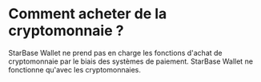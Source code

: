 # Comment acheter de la cryptomonnaie ?

StarBase Wallet ne prend pas en charge les fonctions d'achat de cryptomonnaie par le biais des systèmes de paiement. StarBase Wallet ne fonctionne qu'avec les cryptomonnaies. 
